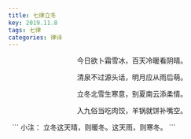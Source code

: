 ```yaml
---
title: 七律立冬
key: 2019.11.8
tags: 七律
categories: 律诗
---
```


<p align="center">今日欲卜霜雪冰，百天冷暖看阴晴。
</p>
<p align="center">清泉不过源头话，明月应从雨后萌。
</p>
<p align="center">立冬北雪生寒意，别夏南云添柔情。
</p>
<p align="center">入九俗当吃肉饺，羊锅就饼补嘴空。
</p>
&nbsp
```
小注：
立冬这天晴，则暖冬。这天雨，则寒冬。
```
